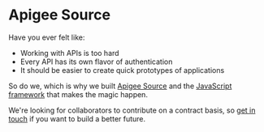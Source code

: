 # Apigee Source
Have you ever felt like:
*  Working with APIs is too hard 
*  Every API has its own flavor of authentication
*  It should be easier to create quick prototypes of applications

So do we, which is why we built [Apigee Source](http://blog.apigee.com/detail/apigee_source_twitter_api/) and the [JavaScript framework](http://apigee.github.com/Apigee-Source-for-JavaScript/) that makes the magic happen.

We're looking for collaborators to contribute on a contract basis, so [get in touch](mailto:jobs@apigee.com) if you want to build a better future.